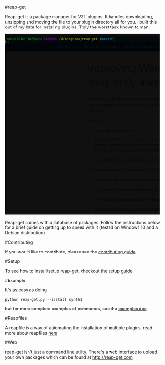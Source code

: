 #reap-get

Reap-get is a package manager for VST plugins.
It handles downloading, unzipping and moving the file to your plugin directory all for you. I built this out of my hate for installing plugins. Truly the worst task known to man.

![gif](demo.gif)

Reap-get comes with a database of packages. 
Follow the instructions below for a brief guide on getting up to speed with it
(tested on Windows 10 and a Debian distribution)

#Contributing

If you would like to contribute, please see the [contributing guide](docs/contributing.md) 

#Setup

To see how to install/setup reap-get, checkout the [setup guide](docs/setup.md) 

#Example

It's as easy as doing 

```
python reap-get.py --install synth1
```

but for more complete examples of commands, see the [examples doc](docs/examples.md)

#Reapfiles

A reapfile is a way of automating the installation of multiple plugins.
read more about reapfiles [here](docs/reapfile.md)

#Web

reap-get isn't just a command line utility. There's a web interface to upload your own packages
which can be found at http://reap-get.com
